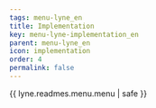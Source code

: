 ```yaml
---
tags: menu-lyne_en
title: Implementation
key: menu-lyne-implementation_en
parent: menu-lyne_en
icon: implementation
order: 4
permalink: false  
---
```

{{ lyne.readmes.menu.menu | safe }}


